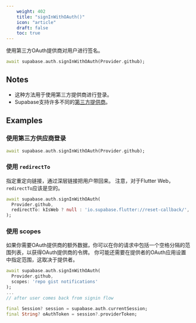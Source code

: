 ```yaml
---
    weight: 402
    title: "signInWithOAuth()"
    icon: "article"
    draft: false
    toc: true
---
```


使用第三方OAuth提供商对用户进行签名。


```dart
await supabase.auth.signInWithOAuth(Provider.github);
```






## Notes

- 这种方法用于使用第三方提供商进行登录。
- Supabase支持许多不同的[第三方提供商](https://supabase.com/docs/app/auth/auth#providers)。










## Examples

### 使用第三方供应商登录



```dart
await supabase.auth.signInWithOAuth(Provider.github);
```

### 使用 `redirectTo`

指定重定向链接，通过深层链接把用户带回来。
注意，对于Flutter Web，`redirectTo`应该是空的。


```dart
await supabase.auth.signInWithOAuth(
  Provider.github,
  redirectTo: kIsWeb ? null : 'io.supabase.flutter://reset-callback/',
);
```

### 使用 scopes

如果你需要OAuth提供商的额外数据，你可以在你的请求中包括一个空格分隔的范围列表，以获得OAuth提供商的令牌。
你可能还需要在提供者的OAuth应用设置中指定范围，这取决于提供者。


```dart
await supabase.auth.signInWithOAuth(
  Provider.github,
  scopes: 'repo gist notifications'
);
...
// after user comes back from signin flow

final Session? session = supabase.auth.currentSession;
final String? oAuthToken = session?.providerToken;
```